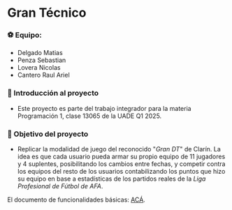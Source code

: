 # Gran Técnico

### ⚽ Equipo: 
- Delgado Matias
- Penza Sebastian
- Lovera Nicolas
- Cantero Raul Ariel

### 💬 Introducción al proyecto
- Este proyecto es parte del trabajo integrador para la materia Programación 1, clase 13065 de la UADE Q1 2025.

### 🎯 Objetivo del proyecto
- Replicar la modalidad de juego del reconocido "*Gran DT*" de Clarín. La idea es que cada usuario pueda armar su propio equipo de 11 jugadores y 4 suplentes, posibilitando los cambios entre fechas, y competir contra los equipos del resto de los usuarios contabilizando los puntos que hizo su equipo en base a estadísticas de los partidos reales de la *Liga Profesional de Fútbol de AFA*.

El documento de funcionalidades básicas: [ACÁ](https://docs.google.com/document/d/1UxabIv0oy9Q80X5X6WX686fscy_BOUtxtH6QGlZ7MaQ/edit?usp=sharing).
